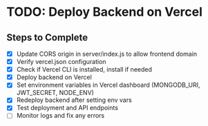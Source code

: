 # TODO: Deploy Backend on Vercel

## Steps to Complete
- [x] Update CORS origin in server/index.js to allow frontend domain
- [x] Verify vercel.json configuration
- [x] Check if Vercel CLI is installed, install if needed
- [x] Deploy backend on Vercel
- [x] Set environment variables in Vercel dashboard (MONGODB_URI, JWT_SECRET, NODE_ENV)
- [x] Redeploy backend after setting env vars
- [x] Test deployment and API endpoints
- [ ] Monitor logs and fix any errors

